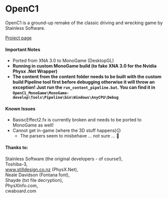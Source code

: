 # OpenC1

OpenC1 is a ground-up remake of the classic driving and wrecking game by Stainless Software.

[Project page](http://1amstudios.com/projects/openc1)

#### Important Notes
 * Ported from XNA 3.0 to MonoGame (DesktopGL)
 * **Running in custom MonoGame build (to fake XNA 3.0 for the Nvidia Physx .Net Wrapper)**
 * **The content from the content folder needs to be built with the custom build Pipeline tool first before debugging otherwise it will throw an exception! Just run the `run_content_pipeline.bat`. You can find it in `` OpenC1_MonoGame\MonoGame-develop\Tools\Pipeline\bin\Windows\AnyCPU\Debug ``**

 #### Known Issues
* BasiscEffect2.fx is currently broken and needs to be ported to MonoGame as well!
* Cannot get in-game (where the 3D stuff happens)😕
  * The parsers seem to misbehave ... not sure ... 🧐
 
#### Thanks to: 
  Stainless Software (the original developers - of course!), 
  <br/>
  Toshiba-3, 
  <br/>
  www.stilldesign.co.nz (PhysX.Net), 
  <br/>
  Neale Davidson (Fontana font),
  <br/>
  Shayde (txt file decryption),
  <br/>
  PhysXInfo.com, 
  <br/>
  cwaboard.com